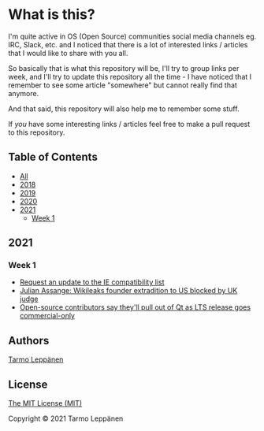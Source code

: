 # What is this?

I'm quite active in OS (Open Source) communities social media channels eg. IRC, Slack, etc. and I 
noticed that there is a lot of interested links / articles that I would like to share with you all.

So basically that is what this repository will be, I'll try to group links per week, and I'll try to
update this repository all the time - I have noticed that I remember to see some article "somewhere"
but cannot really find that anymore.

And that said, this repository will also help me to remember some stuff.

If _you_ have some interesting links / articles feel free to make a pull request to this repository.

## Table of Contents

  * [All](all.md)
  * [2018](2018.md)
  * [2019](2019.md)
  * [2020](2020.md)
  * [2021](#2021)
     * [Week 1](#week-1)

## 2021

### Week 1

 - [Request an update to the IE compatibility list](https://docs.microsoft.com/en-us/microsoft-edge/web-platform/ie-to-microsoft-edge-redirection#request-an-update-to-the-ie-compatibility-list)
 - [Julian Assange: Wikileaks founder extradition to US blocked by UK judge](https://www.bbc.com/news/uk-55528241)
 - [Open-source contributors say they'll pull out of Qt as LTS release goes commercial-only](https://www.theregister.com/2021/01/05/qt_lts_goes_commercial_only/)

## Authors

[Tarmo Leppänen](https://github.com/tarlepp)

## License

[The MIT License (MIT)](LICENSE)

Copyright © 2021 Tarmo Leppänen
